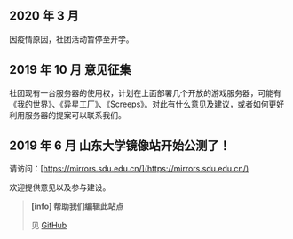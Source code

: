 ## 2020 年 3 月 
因疫情原因，社团活动暂停至开学。

## 2019 年 10 月 意见征集
社团现有一台服务器的使用权，计划在上面部署几个开放的游戏服务器，可能有《我的世界》、《异星工厂》、《Screeps》。对此有什么意见及建议，或者如何更好利用服务器的提案可以联系我们。

## 2019 年 6 月 山东大学镜像站开始公测了！

请访问：[https://mirrors.sdu.edu.cn/](https://mirrors.sdu.edu.cn/)

欢迎提供意见以及参与建设。


> **[info] 帮助我们编辑此站点**
>
> 见 [GitHub](https://github.com/oops-sdu/oops-sdu.cn/blob/master/how_to_use.md)
